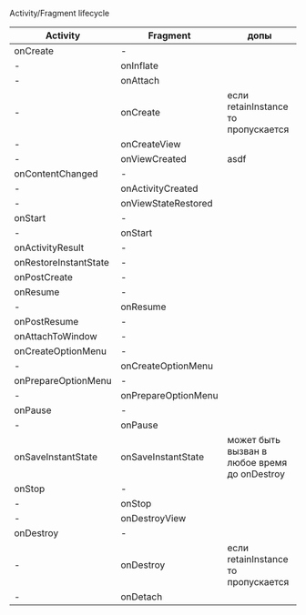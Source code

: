 Activity/Fragment lifecycle

| Activity              | Fragment            | допы                                         |
| --------------------- | ------------------- | -------------------------------------------- |
| onCreate              | -                   |                                              |
| -                     | onInflate           |                                              |
| -                     | onAttach            |                                              |
| -                     | onCreate            | если retainInstance то пропускается          |
| -                     | onCreateView        |                                              |
| -                     | onViewCreated       | asdf                                         |
| onContentChanged      | -                   |                                              |
| -                     | onActivityCreated   |                                              |
| -                     | onViewStateRestored |                                              |
| onStart               | -                   |                                              |
| -                     | onStart             |                                              |
| onActivityResult      | -                   |                                              |
| onRestoreInstantState | -                   |                                              |
| onPostCreate          | -                   |                                              |
| onResume              | -                   |                                              |
| -                     | onResume            |                                              |
| onPostResume          | -                   |                                              |
| onAttachToWindow      | -                   |                                              |
| onCreateOptionMenu    | -                   |                                              |
| -                     | onCreateOptionMenu  |                                              |
| onPrepareOptionMenu   | -                   |                                              |
| -                     | onPrepareOptionMenu |                                              |
| onPause               | -                   |                                              |
| -                     | onPause             |                                              |
| onSaveInstantState    | onSaveInstantState  | может быть вызван в любое время до onDestroy |
| onStop                | -                   |                                              |
| -                     | onStop              |                                              |
| -                     | onDestroyView       |                                              |
| onDestroy             | -                   |                                              |
| -                     | onDestroy           | если retainInstance то пропускается          |
| -                     | onDetach            |                                              |


